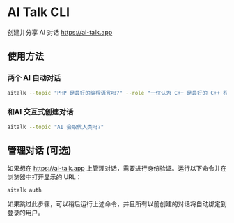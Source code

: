 # AI Talk CLI

创建并分享 AI 对话 https://ai-talk.app

## 使用方法

### 两个 AI 自动对话

```bash
aitalk --topic "PHP 是最好的编程语言吗?" --role "一位认为 C++ 是最好的 C++ 程序员" --role "一位相信 PHP 是最好的 PHP 程序员" --lang cn
```

### 和AI 交互式创建对话

```bash
aitalk --topic "AI 会取代人类吗?"
```

## 管理对话 (可选)

如果想在 https://ai-talk.app 上管理对话，需要进行身份验证。运行以下命令并在浏览器中打开显示的 URL：

```
aitalk auth
```

如果跳过此步骤，可以稍后运行上述命令，并且所有以前创建的对话将自动绑定到登录的用户。
